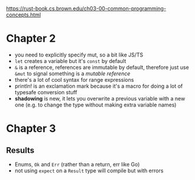https://rust-book.cs.brown.edu/ch03-00-common-programming-concepts.html

# Chapter 2
- you need to explicitly specify mut, so a bit like JS/TS
- `let` creates a variable but it's `const` by default
- `&` is a reference, references are immutable by default, therefore just use `&mut` to signal something is a _mutable reference_
- there's a lot of cool syntax for range expressions
- println! is an exclamation mark because it's a macro for doing a lot of typesafe conversion stuff
- **shadowing** is new, it lets you overwrite a previous variable with a new one (e.g. to change the type without making
extra variable names)

# Chapter 3


## Results
- Enums, `Ok` and `Err` (rather than a return, err like Go)
- not using `expect` on a `Result` type will compile but with errors
